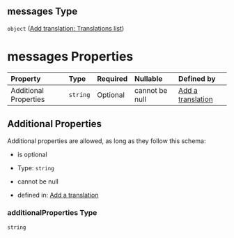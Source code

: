 ## messages Type

`object` ([Add translation: Translations list](add-translation-anyof-other-properties-add-translation-translations-list.md))

# messages Properties

| Property              | Type     | Required | Nullable       | Defined by                                                                                                                                                                                      |
| :-------------------- | :------- | :------- | :------------- | :---------------------------------------------------------------------------------------------------------------------------------------------------------------------------------------------- |
| Additional Properties | `string` | Optional | cannot be null | [Add a translation](add-translation-anyof-other-properties-add-translation-translations-list-additionalproperties.md "add-translation.json#/anyOf/13/properties/messages/additionalProperties") |

## Additional Properties

Additional properties are allowed, as long as they follow this schema:



*   is optional

*   Type: `string`

*   cannot be null

*   defined in: [Add a translation](add-translation-anyof-other-properties-add-translation-translations-list-additionalproperties.md "add-translation.json#/anyOf/13/properties/messages/additionalProperties")

### additionalProperties Type

`string`
